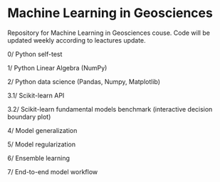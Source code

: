 # Machine Learning in Geosciences

Repository for Machine Learning in Geosciences couse. Code will be updated weekly according to leactures update. 

0/ Python self-test

1/ Python Linear Algebra (NumPy)

2/ Python data science (Pandas, Numpy, Matplotlib)

3.1/ Scikit-learn API

3.2/ Scikit-learn fundamental models benchmark (interactive decision boundary plot) 

4/ Model generalization

5/ Model regularization

6/ Ensemble learning

7/ End-to-end model workflow

